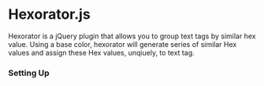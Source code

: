 Hexorator.js
===
Hexorator is a jQuery plugin that allows you to group text tags by similar hex value. Using a base color, hexorator will generate series of similar Hex values and assign these Hex values, unqiuely, to text tag.

<h3>Setting Up</h3>

